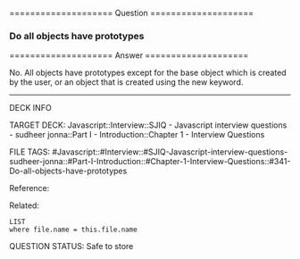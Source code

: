 ==================== Question ====================  

### Do all objects have prototypes  

==================== Answer ====================  

No. All objects have prototypes except for the base object which is created by
the user, or an object that is created using the new keyword.

---

DECK INFO

TARGET DECK: Javascript::Interview::SJIQ - Javascript interview questions -
sudheer jonna::Part I - Introduction::Chapter 1 - Interview Questions

FILE TAGS:
#Javascript::#Interview::#SJIQ-Javascript-interview-questions-sudheer-jonna::#Part-I-Introduction::#Chapter-1-Interview-Questions::#341-Do-all-objects-have-prototypes

Reference:

Related:

```dataview
LIST
where file.name = this.file.name
```

QUESTION STATUS: Safe to store
